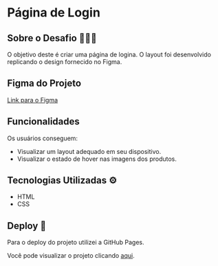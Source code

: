 # Página de Login

## Sobre o Desafio 👨🏻‍💻
O objetivo deste é criar uma página de logina. O layout foi desenvolvido replicando o design fornecido no Figma.

## Figma do Projeto
[Link para o Figma](https://www.figma.com/design/Yb9IBH56g7T1hdIyZ3BMNO/Desafios---CodeLab?node-id=4261-2&t=LpVDI1r19hIlZm7a-0)

## Funcionalidades

Os usuários conseguem:
- Visualizar um layout adequado em seu dispositivo.
- Visualizar o estado de hover nas imagens dos produtos.

## Tecnologias Utilizadas ⚙️
- HTML
- CSS


## Deploy 🚀
Para o deploy do projeto utilizei a GitHub Pages.

Você pode visualizar o projeto clicando [aqui](https://landgabriel.github.io/Desafios-CodeLab/Desafio-04/index.html).




